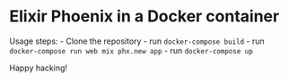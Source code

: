# Elixir Phoenix in a Docker container

Usage steps:
	- Clone the repository
	- run `docker-compose build`
	- run `docker-compose run web mix phx.new app`
	- run `docker-compose up`

Happy hacking!
